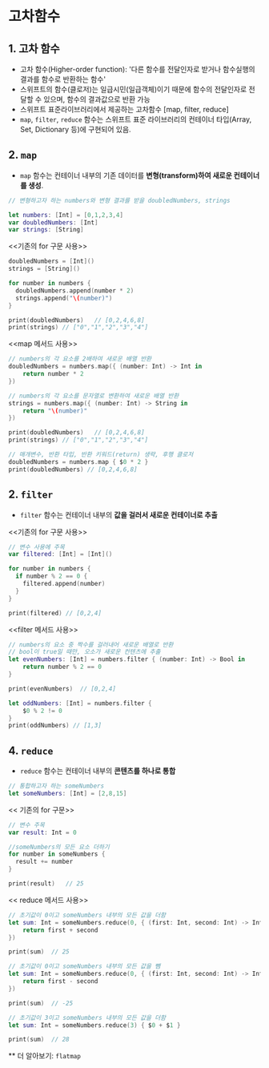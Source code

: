 # 고차함수

## 1. 고차 함수

- 고차 함수(Higher-order function): '다른 함수를 전달인자로 받거나 함수실행의 결과를 함수로 반환하는 함수'
- 스위프트의 함수(클로저)는 일급시민(일급객체)이기 때문에 함수의 전달인자로 전달할 수 있으며, 함수의 결과값으로 반환 가능
- 스위프트 표준라이브러리에서 제공하는 고차함수 [map, filter, reduce]
- `map`, `filter`, `reduce` 함수는 스위프트 표준 라이브러리의 컨테이너 타입(Array, Set, Dictionary 등)에 구현되어 있음.



## 2. `map`

- `map` 함수는 컨테이너 내부의 기존 데이터를 **변형(transform)하여 새로운 컨테이너를 생성**.

``` swift
// 변형하고자 하는 numbers와 변형 결과를 받을 doubledNumbers, strings

let numbers: [Int] = [0,1,2,3,4]
var doubledNumbers: [Int]
var strings: [String]
```

<<기존의 for 구문 사용>>

``` swift
doubledNumbers = [Int]()
strings = [String]()

for number in numbers {
  doubledNumbers.append(number * 2)
  strings.append("\(number)")
}

print(doubledNumbers)	// [0,2,4,6,8]
print(strings) // ["0","1","2","3","4"]
```

<<map 메서드 사용>>

``` swift
// numbers의 각 요소를 2배하여 새로운 배열 반환
doubledNumbers = numbers.map({ (number: Int) -> Int in
	return number * 2
})

// numbers의 각 요소를 문자열로 변환하여 새로운 배열 반환
strings = numbers.map({ (number: Int) -> String in
	return "\(number)"
})

print(doubledNumbers)	// [0,2,4,6,8]
print(strings) // ["0","1","2","3","4"]

// 매개변수, 반환 타입, 반환 키워드(return) 생략, 후행 클로저
doubledNumbers = numbers.map { $0 * 2 }
print(doubledNumbers) // [0,2,4,6,8]
```



## 2. `filter`

- `filter` 함수는 컨테이너 내부의 **값을 걸러서 새로운 컨테이너로 추출**

<<기존의 for 구문 사용>>

``` swift
// 변수 사용에 주목
var filtered: [Int] = [Int]()

for number in numbers {
  if number % 2 == 0 {
    filtered.append(number)
  }
}

print(filtered)	// [0,2,4]
```

<<filter 메서드 사용>>

``` swift
// numbers의 요소 중 짝수를 걸러내어 새로운 배열로 반환
// bool이 true일 때만, 오소가 새로운 컨텐츠에 추출
let evenNumbers: [Int] = numbers.filter { (number: Int) -> Bool in
	return number % 2 == 0
}

print(evenNumbers)	// [0,2,4]

let oddNumbers: [Int] = numbers.filter {
	$0 % 2 != 0
}
print(oddNumbers) // [1,3]
```

 

## 4. `reduce`

- `reduce` 함수는 컨테이너 내부의 **콘텐츠를 하나로 통합**

``` swift
// 통합하고자 하는 someNumbers
let someNumbers: [Int] = [2,8,15]
```

<< 기존의 for 구문>>

``` swift
// 변수 주목
var result: Int = 0

//someNumbers의 모든 요소 더하기
for number in someNumbers {
  result += number
}

print(result)	// 25
```

<< reduce 메서드 사용>>

``` swift
// 초기값이 0이고 someNumbers 내부의 모든 값을 더함
let sum: Int = someNumbers.reduce(0, { (first: Int, second: Int) -> Int in
	return first + second
})

print(sum)	// 25

// 초기값이 0이고 someNumbers 내부의 모든 값을 뺌
let sum: Int = someNumbers.reduce(0, { (first: Int, second: Int) -> Int in
	return first - second
})

print(sum)	// -25

// 초기값이 3이고 someNumbers 내부의 모든 값을 더함
let sum: Int = someNumbers.reduce(3) { $0 + $1 }

print(sum)	// 28
```



** 더 알아보기: `flatmap`


